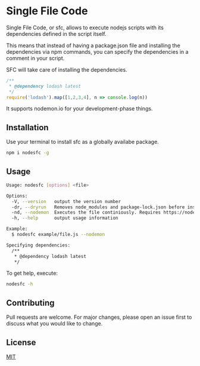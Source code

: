 # Single File Code

Single File Code, or sfc, allows to execute nodejs scripts with its dependencies
defined in the script itself.

This means that instead of having a package.json file and installing the
dependencies via npm commands, you can specify the dependencies in a comment
in your script.

SFC will take care of installing the dependencies.

```javascript
/**
 * @dependency lodash latest
 */
require('lodash').map([1,2,3,4], n => console.log(n))
```

It supports nodemon.io for your development-phase things.

## Installation

Use your terminal to install sfc as a globally availabe package.

```bash
npm i nodesfc -g
```

## Usage

```bash
Usage: nodesfc [options] <file>

Options:
  -V, --version   output the version number
  -dr, --dryrun   Removes node_modules and package-lock.json before installing dependencies.
  -nd, --nodemon  Executes the file continiously. Requires https://nodemon.io/
  -h, --help      output usage information

Example:
  $ nodesfc example/file.js --nodemon

Specifying dependencies:
  /**
   * @dependency lodash latest
   */
```

To get help, execute:

```bash
nodesfc -h
```

## Contributing
Pull requests are welcome. For major changes, please open an issue first to discuss what you would like to change.

## License
[MIT](https://choosealicense.com/licenses/mit/)
